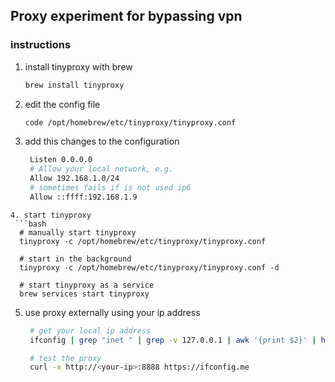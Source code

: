 ## Proxy experiment for bypassing vpn

### instructions
1. install tinyproxy with brew
   ```bash
   brew install tinyproxy
   ```
2. edit the config file
   ```bash
   code /opt/homebrew/etc/tinyproxy/tinyproxy.conf 
   ```
3. add this changes to the configuration
   ```bash
    Listen 0.0.0.0
    # Allow your local network, e.g.
    Allow 192.168.1.0/24
    # sometimes fails if is not used ip6
    Allow ::ffff:192.168.1.9
  ```
4. start tinyproxy
   ```bash
    # manually start tinyproxy
    tinyproxy -c /opt/homebrew/etc/tinyproxy/tinyproxy.conf
   
    # start in the background
    tinyproxy -c /opt/homebrew/etc/tinyproxy/tinyproxy.conf -d
    
    # start tinyproxy as a service
    brew services start tinyproxy
   ```
5. use proxy externally using your ip address
   ```bash
    # get your local ip address
    ifconfig | grep "inet " | grep -v 127.0.0.1 | awk '{print $2}' | head -n 1

    # test the proxy
    curl -x http://<your-ip>:8888 https://ifconfig.me
    ```

   